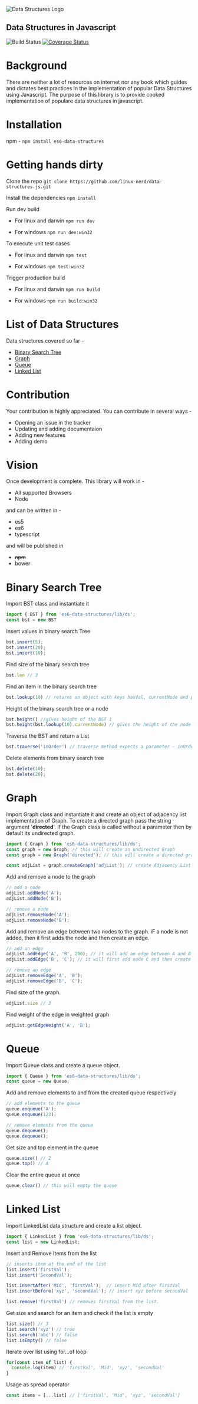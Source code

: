![Data Structures Logo](logo-small.jpg?raw=true "Title")


Data Structures in Javascript
-----------------------------
![Build Status](https://travis-ci.org/linux-nerd/data-structures.js.svg?branch=master)
[![Coverage Status](https://coveralls.io/repos/github/linux-nerd/data-structures.js/badge.svg)](https://coveralls.io/github/linux-nerd/data-structures.js)

# Background
There are neither a lot of resources on internet nor any book which guides and dictates best practices in the implementation of popular Data Structures using Javascript. The purpose of this library is to provide cooked implementation of populare data structures in javascript.

# Installation
npm - `npm install es6-data-structures`

# Getting hands dirty
Clone the repo
`git clone https://github.com/linux-nerd/data-structures.js.git`

Install the dependencies
`npm install`

Run dev build
- For linux and darwin
`npm run dev`

- For windows
`npm run dev:win32`

To execute unit test cases
- For linux and darwin
`npm test`

- For windows
`npm test:win32`

Trigger production build
- For linux and darwin
`npm run build`

- For windows
`npm run build:win32`

# List of Data Structures
Data structures covered so far -
- [Binary Search Tree](#binary-search-tree)
- [Graph](#graph)
- [Queue](#queue)
- [Linked List](#link-list)

# Contribution
Your contribution is highly appreciated. You can contribute in several ways -
* Opening an issue in the tracker
* Updating and adding documentaion
* Adding new features
* Adding demo

# Vision
Once development is complete. This library will work in -
* All supported Browsers
* Node

and can be written in -
* es5
* es6
* typescript

and will be published in
- ~~npm~~
- bower


# <a name="binary-search-tree"></a>Binary Search Tree
Import BST class and instantiate it

```js
import { BST } from 'es6-data-structures/lib/ds';
const bst = new BST
```

Insert values in binary search Tree

```js
bst.insert(5);
bst.insert(20);
bst.insert(10);
```

Find size of the binary search tree

```js
bst.len // 3
```

Find an item in the binary search tree

```js
bst.lookup(10) // returns an object with keys hasVal, currentNode and parentNode
```

Height of the binary search tree or a node

```js
bst.height() //gives height of the BST 1
bst.height(bst.lookup(10).currentNode) // gives the height of the node - 0
```

Traverse the BST and return a List

```js
bst.traverse('inOrder') // traverse method expects a parameter - inOrder|preOrder|postOrder| levelOrder
```

Delete elements from binary search tree

```js
bst.delete(10);
bst.delete(20);
```

# <a name="graph"></a> Graph
Import Graph class and instantiate it and create an object of adjacency list implementation of Graph. To create a directed graph pass the string argument '**directed**'. If the Graph class is called without a parameter then by default its undirected graph.

```js
import { Graph } from 'es6-data-structures/lib/ds';
const graph = new Graph; // this will create an undirected Graph
const graph = new Graph('directed'); // this will create a directed graph or diGraph

const adjList = graph.createGraph('adjList'); // create Adjacency List implementation of graph
```

Add and remove a node to the graph

```js
// add a node
adjList.addNode('A');
adjList.addNode('B');

// remove a node
adjList.removeNode('A');
adjList.removeNode('B');
```

Add and remove an edge between two nodes to the graph. iF a node is not added, then it first adds the node and then create an edge.

```js
// add an edge
adjList.addEdge('A', 'B', 200); // it will add an edge between A and B of weight 200
adjList.addEdge('B', 'C'); // it will first add node C and then create an edge b/w B and C

// remove an edge
adjList.removeEdge('A', 'B');
adjList.removeEdge('B', 'C');
```

Find size of the graph.

```js
adjList.size // 3
```

Find weight of the edge in weighted graph

```js
adjList.getEdgeWeight('A', 'B');
```

# <a name="queue"></a> Queue

Import Queue class and create a queue object.

```js
import { Queue } from 'es6-data-structures/lib/ds';
const queue = new Queue;
```

Add and remove elements to and from the created queue respectively

```js
// add elements to the queue
queue.enqueue('A');
queue.enqueue(123);

// remove elements from the queue
queue.dequeue();
queue.dequeue();
```

Get size and top element in the queue

```js
queue.size() // 2
queue.top() // A
```

Clear the entire queue at once

```js
queue.clear() // this will empty the queue
```

# <a name="link-list"></a> Linked List

Import LinkedList data structure and create a list object.

```js
import { LinkedList } from 'es6-data-structures/lib/ds';
const list = new LinkedList;
```

Insert and Remove Items from the list

```js
// inserts item at the end of the list
list.insert('firstVal');
list.insert('SecondVal');

list.insertAfter('Mid', 'firstVal');  // insert Mid after firstVal
list.insertBefore('xyz', 'secondVal'); // insert xyz before secondVal

list.remove('firstVal') // removes firstVal from the list.
```

Get size and search for an item and check if the list is empty

```js
list.size() // 3
list.search('xyz') // true
list.search('abc') // false
list.isEmpty() // false
```

Iterate over list using for...of loop

```js
for(const item of list) {
  console.log(item) // 'firstVal', 'Mid', 'xyz', 'secondVal'
}
```

Usage as spread operator

```js
const items = [...list] // ['firstVal', 'Mid', 'xyz', 'secondVal']
```
